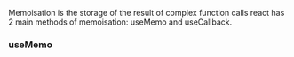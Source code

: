 
Memoisation is the storage of the result of complex function calls react has 2 main methods of memoisation: useMemo and useCallback.

### useMemo
